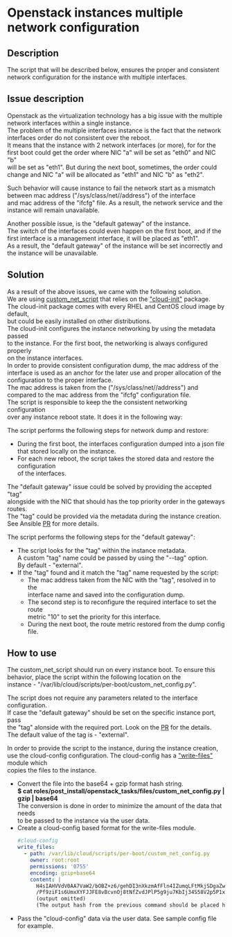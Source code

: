 # Openstack instances multiple network configuration

## Description
The script that will be described below, ensures the proper and consistent  
network configuration for the instance with multiple interfaces.

## Issue description
Openstack as the virtualization technology has a big issue with the multiple  
network interfaces within a single instance.  
The problem of the multiple interfaces instance is the fact that the network  
interfaces order do not consistent over the reboot.  
It means that the instance with 2 network interfaces (or more), for for the  
first boot could get the order where NIC "a" will be set as "eth0" and NIC "b"  
will be set as "eth1". But during the next boot, sometimes, the order could  
change and NIC "a" will be allocated as "eth1" and NIC "b" as "eth2".

Such behavior will cause instance to fail the network start as a mismatch  
between mac address ("/sys/class/net/<interface>/address") of the interface  
and mac address of the "ifcfg" file. As a result, the network service and the  
instance will remain unavailable.

Another possible issue, is the "default gateway" of the instance.  
The switch of the interfaces could even happen on the first boot, and if the  
first interface is a management interface, it will be placed as "eth1".  
As a result, the "default gateway" of the instance will be set incorrectly and  
the instance will be unavailable.

## Solution
As a result of the above issues, we came with the following solution.  
We are using
[custom_net_script](roles/post_install/openstack_tasks/files/custom_net_config.py)
that relies on the ["cloud-init"](https://cloudinit.readthedocs.io/en/latest/) package.  
The cloud-init package comes with every RHEL and CentOS cloud image by default,  
but could be easily installed on other distributions.  
The cloud-init configures the instance networking by using the metadata passed  
to the instance. For the first boot, the networking is always configured properly  
on the instance interfaces.  
In order to provide consistent configuration dump, the mac address of the  
interface is used as an anchor for the later use and proper allocation of the  
configuration to the proper interface.  
The mac address is taken from the ("/sys/class/net/<interface>/address") and  
compared to the mac address from the "ifcfg" configuration file.  
The script is responsible to keep the the consistent networking configuration  
over any instance reboot state. It does it in the following way:

The script performs the following steps for network dump and restore:
* During the first boot, the interfaces configuration dumped into a json file  
  that stored locally on the instance.
* For each new reboot, the script takes the stored data and restore the configuration  
  of the interfaces.

The "default gateway" issue could be solved by providing the accepted "tag"  
alongside with the NIC that should has the top priority order in the gateways routes.  
The "tag" could be provided via the metadata during the instance creation.  
See Ansible [PR](https://github.com/ansible/ansible/pull/61119) for more details.

The script performs the following steps for the "default gateway":
* The script looks for the "tag" within the instance metadata.  
  A custom "tag" name could be passed by using the "--tag" option.  
  By default - "external".
* If the "tag" found and it match the "tag" name requested by the script:
    * The mac address taken from the NIC with the "tag", resolved in to the  
      interface name and saved into the configuration dump.
    * The second step is to reconfigure the required interface to set the route  
      metric "10" to set the priority for this interface.
    * During the next boot, the route metric restored from the dump config file.

## How to use
The custom_net_script should run on every instance boot.
To ensure this behavior, place the script within the following location on the  
instance - "/var/lib/cloud/scripts/per-boot/custom_net_config.py".

The script does not require any parameters related to the interface configuration.  
If case the "default gateway" should be set on the specific instance port, pass  
the "tag" alonside with the required port. Look on the [PR](https://github.com/ansible/ansible/pull/61119) for the details.  
The default value of the tag is - "external".

In order to provide the script to the instance, during the instance creation,  
use the cloud-config configuration.
The cloud-config has a ["write-files"](https://cloudinit.readthedocs.io/en/latest/topics/examples.html#writing-out-arbitrary-files) module which  
copies the files to the instance.
* Convert the file into the base64 + gzip format hash string.  
  **$ cat roles/post_install/openstack_tasks/files/custom_net_config.py | gzip | base64**  
  The conversion is done in order to minimize the amount of the data that needs  
  to be passed to the instance via the user data.
* Create a cloud-config based format for the write-files module.  
  ```yaml
  #cloud-config
  write_files:
    - path: /var/lib/cloud/scripts/per-boot/custom_net_config.py
      owner: root:root
      permissions: '0755'
      encoding: gzip+base64
      content: |
        H4sIAHVVdV0AA7VaW2/bOBZ+z6/gehDI3nXkzmAfFln4IZumqLFtMkjSDgaZwmAk2tZWFw9JJTWK
        /Pf9ziF1s6UmxXYFJJFE8vBcvnOj8tNfZvdJPlP5g9ju7KbIj34S58V2p5P1xopfXv38D3GtYvFW
        (output omitted)
        (The output hash from the previous command should be placed here)
  ```
* Pass the "cloud-config" data via the user data. See sample config file for example.
